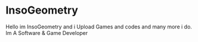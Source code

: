 # InsoGeometry
Hello im InsoGeometry and i Upload Games and codes and many more i do. Im A Software &amp; Game Developer 
